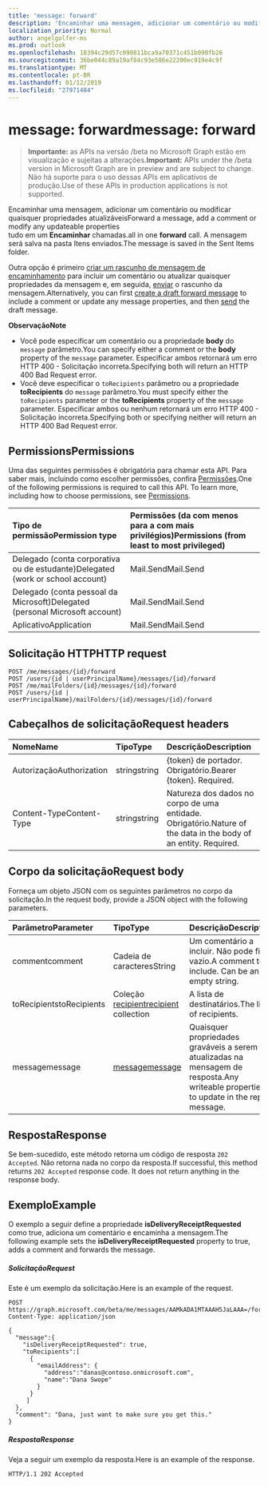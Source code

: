 ```yaml
---
title: 'message: forward'
description: 'Encaminhar uma mensagem, adicionar um comentário ou modificar quaisquer propriedades atualizáveis  '
localization_priority: Normal
author: angelgolfer-ms
ms.prod: outlook
ms.openlocfilehash: 18394c29d57c090811bca9a70371c451b090fb26
ms.sourcegitcommit: 36be044c89a19af84c93e586e22200ec919e4c9f
ms.translationtype: MT
ms.contentlocale: pt-BR
ms.lasthandoff: 01/12/2019
ms.locfileid: "27971484"
---
```

# <a name="message-forward"></a><span data-ttu-id="8b7a6-103">message: forward</span><span class="sxs-lookup"><span data-stu-id="8b7a6-103">message: forward</span></span>

> <span data-ttu-id="8b7a6-104">**Importante:** as APIs na versão /beta no Microsoft Graph estão em visualização e sujeitas a alterações.</span><span class="sxs-lookup"><span data-stu-id="8b7a6-104">**Important:** APIs under the /beta version in Microsoft Graph are in preview and are subject to change.</span></span> <span data-ttu-id="8b7a6-105">Não há suporte para o uso dessas APIs em aplicativos de produção.</span><span class="sxs-lookup"><span data-stu-id="8b7a6-105">Use of these APIs in production applications is not supported.</span></span>

<span data-ttu-id="8b7a6-106">Encaminhar uma mensagem, adicionar um comentário ou modificar quaisquer propriedades atualizáveis</span><span class="sxs-lookup"><span data-stu-id="8b7a6-106">Forward a message, add a comment or modify any updateable properties</span></span>  
<span data-ttu-id="8b7a6-107">tudo em um **Encaminhar** chamadas.</span><span class="sxs-lookup"><span data-stu-id="8b7a6-107">all in one **forward** call.</span></span> <span data-ttu-id="8b7a6-108">A mensagem será salva na pasta Itens enviados.</span><span class="sxs-lookup"><span data-stu-id="8b7a6-108">The message is saved in the Sent Items folder.</span></span>

<span data-ttu-id="8b7a6-109">Outra opção é primeiro [criar um rascunho de mensagem de encaminhamento](../api/message-createforward.md) para incluir um comentário ou atualizar quaisquer propriedades da mensagem e, em seguida, [enviar](../api/message-send.md) o rascunho da mensagem.</span><span class="sxs-lookup"><span data-stu-id="8b7a6-109">Alternatively, you can first [create a draft forward message](../api/message-createforward.md) to include a comment or update any message properties, and then [send](../api/message-send.md) the draft message.</span></span>

<span data-ttu-id="8b7a6-110">**Observação**</span><span class="sxs-lookup"><span data-stu-id="8b7a6-110">**Note**</span></span>

- <span data-ttu-id="8b7a6-111">Você pode especificar um comentário ou a propriedade **body** do `message` parâmetro.</span><span class="sxs-lookup"><span data-stu-id="8b7a6-111">You can specify either a comment or the **body** property of the `message` parameter.</span></span> <span data-ttu-id="8b7a6-112">Especificar ambos retornará um erro HTTP 400 - Solicitação incorreta.</span><span class="sxs-lookup"><span data-stu-id="8b7a6-112">Specifying both will return an HTTP 400 Bad Request error.</span></span>
- <span data-ttu-id="8b7a6-113">Você deve especificar o `toRecipients` parâmetro ou a propriedade **toRecipients** do `message` parâmetro.</span><span class="sxs-lookup"><span data-stu-id="8b7a6-113">You must specify either the `toRecipients` parameter or the **toRecipients** property of the `message` parameter.</span></span> <span data-ttu-id="8b7a6-114">Especificar ambos ou nenhum retornará um erro HTTP 400 - Solicitação incorreta.</span><span class="sxs-lookup"><span data-stu-id="8b7a6-114">Specifying both or specifying neither will return an HTTP 400 Bad Request error.</span></span>

## <a name="permissions"></a><span data-ttu-id="8b7a6-115">Permissions</span><span class="sxs-lookup"><span data-stu-id="8b7a6-115">Permissions</span></span>
<span data-ttu-id="8b7a6-p105">Uma das seguintes permissões é obrigatória para chamar esta API. Para saber mais, incluindo como escolher permissões, confira [Permissões](/graph/permissions-reference).</span><span class="sxs-lookup"><span data-stu-id="8b7a6-p105">One of the following permissions is required to call this API. To learn more, including how to choose permissions, see [Permissions](/graph/permissions-reference).</span></span>

|<span data-ttu-id="8b7a6-118">Tipo de permissão</span><span class="sxs-lookup"><span data-stu-id="8b7a6-118">Permission type</span></span>      | <span data-ttu-id="8b7a6-119">Permissões (da com menos para a com mais privilégios)</span><span class="sxs-lookup"><span data-stu-id="8b7a6-119">Permissions (from least to most privileged)</span></span>              |
|:--------------------|:---------------------------------------------------------|
|<span data-ttu-id="8b7a6-120">Delegado (conta corporativa ou de estudante)</span><span class="sxs-lookup"><span data-stu-id="8b7a6-120">Delegated (work or school account)</span></span> | <span data-ttu-id="8b7a6-121">Mail.Send</span><span class="sxs-lookup"><span data-stu-id="8b7a6-121">Mail.Send</span></span>    |
|<span data-ttu-id="8b7a6-122">Delegado (conta pessoal da Microsoft)</span><span class="sxs-lookup"><span data-stu-id="8b7a6-122">Delegated (personal Microsoft account)</span></span> | <span data-ttu-id="8b7a6-123">Mail.Send</span><span class="sxs-lookup"><span data-stu-id="8b7a6-123">Mail.Send</span></span>    |
|<span data-ttu-id="8b7a6-124">Aplicativo</span><span class="sxs-lookup"><span data-stu-id="8b7a6-124">Application</span></span> | <span data-ttu-id="8b7a6-125">Mail.Send</span><span class="sxs-lookup"><span data-stu-id="8b7a6-125">Mail.Send</span></span> |

## <a name="http-request"></a><span data-ttu-id="8b7a6-126">Solicitação HTTP</span><span class="sxs-lookup"><span data-stu-id="8b7a6-126">HTTP request</span></span>
<!-- { "blockType": "ignored" } -->
```http
POST /me/messages/{id}/forward
POST /users/{id | userPrincipalName}/messages/{id}/forward
POST /me/mailFolders/{id}/messages/{id}/forward
POST /users/{id | userPrincipalName}/mailFolders/{id}/messages/{id}/forward
```
## <a name="request-headers"></a><span data-ttu-id="8b7a6-127">Cabeçalhos de solicitação</span><span class="sxs-lookup"><span data-stu-id="8b7a6-127">Request headers</span></span>
| <span data-ttu-id="8b7a6-128">Nome</span><span class="sxs-lookup"><span data-stu-id="8b7a6-128">Name</span></span>       | <span data-ttu-id="8b7a6-129">Tipo</span><span class="sxs-lookup"><span data-stu-id="8b7a6-129">Type</span></span> | <span data-ttu-id="8b7a6-130">Descrição</span><span class="sxs-lookup"><span data-stu-id="8b7a6-130">Description</span></span>|
|:---------------|:--------|:----------|
| <span data-ttu-id="8b7a6-131">Autorização</span><span class="sxs-lookup"><span data-stu-id="8b7a6-131">Authorization</span></span>  | <span data-ttu-id="8b7a6-132">string</span><span class="sxs-lookup"><span data-stu-id="8b7a6-132">string</span></span>  | <span data-ttu-id="8b7a6-p106">{token} de portador. Obrigatório.</span><span class="sxs-lookup"><span data-stu-id="8b7a6-p106">Bearer {token}. Required.</span></span> |
| <span data-ttu-id="8b7a6-135">Content-Type</span><span class="sxs-lookup"><span data-stu-id="8b7a6-135">Content-Type</span></span> | <span data-ttu-id="8b7a6-136">string</span><span class="sxs-lookup"><span data-stu-id="8b7a6-136">string</span></span>  | <span data-ttu-id="8b7a6-p107">Natureza dos dados no corpo de uma entidade. Obrigatório.</span><span class="sxs-lookup"><span data-stu-id="8b7a6-p107">Nature of the data in the body of an entity. Required.</span></span> |

## <a name="request-body"></a><span data-ttu-id="8b7a6-139">Corpo da solicitação</span><span class="sxs-lookup"><span data-stu-id="8b7a6-139">Request body</span></span>
<span data-ttu-id="8b7a6-140">Forneça um objeto JSON com os seguintes parâmetros no corpo da solicitação.</span><span class="sxs-lookup"><span data-stu-id="8b7a6-140">In the request body, provide a JSON object with the following parameters.</span></span>

| <span data-ttu-id="8b7a6-141">Parâmetro</span><span class="sxs-lookup"><span data-stu-id="8b7a6-141">Parameter</span></span>    | <span data-ttu-id="8b7a6-142">Tipo</span><span class="sxs-lookup"><span data-stu-id="8b7a6-142">Type</span></span>   |<span data-ttu-id="8b7a6-143">Descrição</span><span class="sxs-lookup"><span data-stu-id="8b7a6-143">Description</span></span>|
|:---------------|:--------|:----------|
|<span data-ttu-id="8b7a6-144">comment</span><span class="sxs-lookup"><span data-stu-id="8b7a6-144">comment</span></span>|<span data-ttu-id="8b7a6-145">Cadeia de caracteres</span><span class="sxs-lookup"><span data-stu-id="8b7a6-145">String</span></span>|<span data-ttu-id="8b7a6-p108">Um comentário a incluir. Não pode ficar vazio.</span><span class="sxs-lookup"><span data-stu-id="8b7a6-p108">A comment to include. Can be an empty string.</span></span>|
|<span data-ttu-id="8b7a6-148">toRecipients</span><span class="sxs-lookup"><span data-stu-id="8b7a6-148">toRecipients</span></span>|<span data-ttu-id="8b7a6-149">Coleção [recipient](../resources/recipient.md)</span><span class="sxs-lookup"><span data-stu-id="8b7a6-149">[recipient](../resources/recipient.md) collection</span></span>|<span data-ttu-id="8b7a6-150">A lista de destinatários.</span><span class="sxs-lookup"><span data-stu-id="8b7a6-150">The list of recipients.</span></span>|
|<span data-ttu-id="8b7a6-151">message</span><span class="sxs-lookup"><span data-stu-id="8b7a6-151">message</span></span>|[<span data-ttu-id="8b7a6-152">message</span><span class="sxs-lookup"><span data-stu-id="8b7a6-152">message</span></span>](../resources/message.md)|<span data-ttu-id="8b7a6-153">Quaisquer propriedades graváveis ​​a serem atualizadas na mensagem de resposta.</span><span class="sxs-lookup"><span data-stu-id="8b7a6-153">Any writeable properties to update in the reply message.</span></span>|

## <a name="response"></a><span data-ttu-id="8b7a6-154">Resposta</span><span class="sxs-lookup"><span data-stu-id="8b7a6-154">Response</span></span>

<span data-ttu-id="8b7a6-p109">Se bem-sucedido, este método retorna um código de resposta `202 Accepted`. Não retorna nada no corpo da resposta.</span><span class="sxs-lookup"><span data-stu-id="8b7a6-p109">If successful, this method returns `202 Accepted` response code. It does not return anything in the response body.</span></span>

## <a name="example"></a><span data-ttu-id="8b7a6-157">Exemplo</span><span class="sxs-lookup"><span data-stu-id="8b7a6-157">Example</span></span>
<span data-ttu-id="8b7a6-158">O exemplo a seguir define a propriedade **isDeliveryReceiptRequested** como true, adiciona um comentário e encaminha a mensagem.</span><span class="sxs-lookup"><span data-stu-id="8b7a6-158">The following example sets the **isDeliveryReceiptRequested** property to true, adds a comment and forwards the message.</span></span>
##### <a name="request"></a><span data-ttu-id="8b7a6-159">Solicitação</span><span class="sxs-lookup"><span data-stu-id="8b7a6-159">Request</span></span>
<span data-ttu-id="8b7a6-160">Este é um exemplo da solicitação.</span><span class="sxs-lookup"><span data-stu-id="8b7a6-160">Here is an example of the request.</span></span>
<!-- {
  "blockType": "request",
  "name": "message_forward"
}-->
```http
POST https://graph.microsoft.com/beta/me/messages/AAMkADA1MTAAAH5JaLAAA=/forward
Content-Type: application/json

{
  "message":{  
    "isDeliveryReceiptRequested": true,
    "toRecipients":[
      {
        "emailAddress": {
          "address":"danas@contoso.onmicrosoft.com",
          "name":"Dana Swope"
        }
      }
     ]
  },
  "comment": "Dana, just want to make sure you get this." 
}
```

##### <a name="response"></a><span data-ttu-id="8b7a6-161">Resposta</span><span class="sxs-lookup"><span data-stu-id="8b7a6-161">Response</span></span>
<span data-ttu-id="8b7a6-162">Veja a seguir um exemplo da resposta.</span><span class="sxs-lookup"><span data-stu-id="8b7a6-162">Here is an example of the response.</span></span>
<!-- {
  "blockType": "response",
  "truncated": true
} -->
```http
HTTP/1.1 202 Accepted
```

<!-- uuid: 8fcb5dbc-d5aa-4681-8e31-b001d5168d79
2015-10-25 14:57:30 UTC -->
<!-- {
  "type": "#page.annotation",
  "description": "message: forward",
  "keywords": "",
  "section": "documentation",
  "tocPath": ""
}-->
